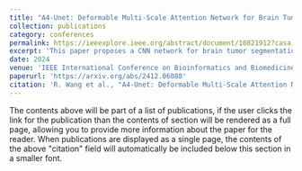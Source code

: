 ```yaml
---
title: "A4-Unet: Deformable Multi-Scale Attention Network for Brain Tumor Segmentation"
collection: publications
category: conferences
permalink: https://ieeexplore.ieee.org/abstract/document/10821912?casa_token=Q1qUJR19ymMAAAAA:3ALnmWhMUZyI_E5B1uqKkv0-I0DUkEba0gpmlUOLsUPSell49qRi7TAihCTDw_VX5sVjfFMnNg
excerpt: 'This paper proposes a CNN network for brain tumor segmentation.'
date: 2024
venue: 'IEEE International Conference on Bioinformatics and Biomedicine (BIBM)'
paperurl: 'https://arxiv.org/abs/2412.06088'
citation: 'R. Wang et al., "A4-Unet: Deformable Multi-Scale Attention Network for Brain Tumor Segmentation," 2024 IEEE International Conference on Bioinformatics and Biomedicine (BIBM), Lisbon, Portugal, 2024, pp. 2583-2590, doi: 10.1109/BIBM62325.2024.10821912.'
---
```


The contents above will be part of a list of publications, if the user clicks the link for the publication than the contents of section will be rendered as a full page, allowing you to provide more information about the paper for the reader. When publications are displayed as a single page, the contents of the above "citation" field will automatically be included below this section in a smaller font.
